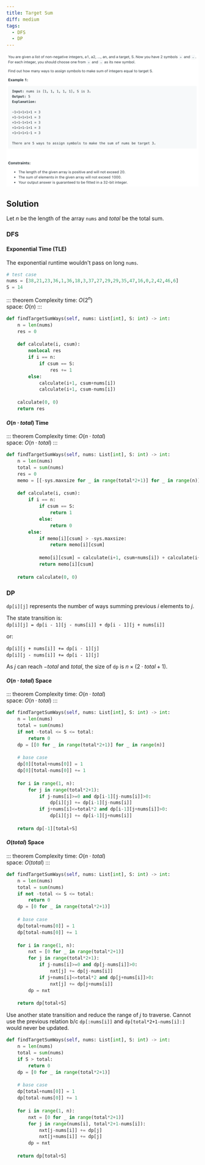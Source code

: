 ```yaml
---
title: Target Sum
diff: medium
tags:
  - DFS
  - DP
---
```


<img class="medium-zoom" src="/algo/target-sum.png" alt="https://leetcode.com/problems/target-sum">

## Solution

Let $n$ be the length of the array `nums` and $total$ be the total sum.

### DFS

#### Exponential Time (TLE)

The exponential runtime wouldn't pass on long `nums`.

```py
# test case
nums = [38,21,23,36,1,36,18,3,37,27,29,29,35,47,16,0,2,42,46,6]
S = 14
```

::: theorem Complexity
time: $O(2^n)$  
space: $O(n)$
:::

```py
def findTargetSumWays(self, nums: List[int], S: int) -> int:
    n = len(nums)
    res = 0

    def calculate(i, csum):
        nonlocal res
        if i == n:
            if csum == S:
                res += 1
        else:
            calculate(i+1, csum+nums[i])
            calculate(i+1, csum-nums[i])

    calculate(0, 0)
    return res
```

#### $O(n \cdot total)$ Time

::: theorem Complexity
time: $O(n \cdot total)$  
space: $O(n \cdot total)$
:::

```py
def findTargetSumWays(self, nums: List[int], S: int) -> int:
    n = len(nums)
    total = sum(nums)
    res = 0
    memo = [[-sys.maxsize for _ in range(total*2+1)] for _ in range(n)]

    def calculate(i, csum):
        if i == n:
            if csum == S:
                return 1
            else:
                return 0
        else:
            if memo[i][csum] > -sys.maxsize:
                return memo[i][csum]

            memo[i][csum] = calculate(i+1, csum+nums[i]) + calculate(i+1, csum-nums[i])
            return memo[i][csum]

    return calculate(0, 0)
```

### DP

`dp[i][j]` represents the number of ways summing previous $i$ elements to $j$.

The state transition is:  
`dp[i][j] = dp[i - 1][j - nums[i]] + dp[i - 1][j + nums[i]]`

or:

`dp[i][j + nums[i]] += dp[i - 1][j]`  
`dp[i][j - nums[i]] += dp[i - 1][j]`

As $j$ can reach $-total$ and $total$, the size of `dp` is $n \times (2 \cdot total + 1)$.

#### $O(n \cdot total)$ Space

::: theorem Complexity
time: $O(n \cdot total)$  
space: $O(n \cdot total)$
:::

```py
def findTargetSumWays(self, nums: List[int], S: int) -> int:
    n = len(nums)
    total = sum(nums)
    if not -total <= S <= total:
        return 0
    dp = [[0 for _ in range(total*2+1)] for _ in range(n)]

    # base case
    dp[0][total+nums[0]] = 1
    dp[0][total-nums[0]] += 1

    for i in range(1, n):
        for j in range(total*2+1):
            if j-nums[i]>=0 and dp[i-1][j-nums[i]]>0:
                dp[i][j] += dp[i-1][j-nums[i]]
            if j+nums[i]<=total*2 and dp[i-1][j+nums[i]]>0:
                dp[i][j] += dp[i-1][j+nums[i]]

    return dp[-1][total+S]
```

#### $O(total)$ Space

::: theorem Complexity
time: $O(n \cdot total)$  
space: $O(total)$
:::

```py
def findTargetSumWays(self, nums: List[int], S: int) -> int:
    n = len(nums)
    total = sum(nums)
    if not -total <= S <= total:
        return 0
    dp = [0 for _ in range(total*2+1)]

    # base case
    dp[total+nums[0]] = 1
    dp[total-nums[0]] += 1

    for i in range(1, n):
        nxt = [0 for _ in range(total*2+1)]
        for j in range(total*2+1):
            if j-nums[i]>=0 and dp[j-nums[i]]>0:
                nxt[j] += dp[j-nums[i]]
            if j+nums[i]<=total*2 and dp[j+nums[i]]>0:
                nxt[j] += dp[j+nums[i]]
        dp = nxt

    return dp[total+S]
```

Use another state transition and reduce the range of $j$ to traverse. Cannot use the previous relation b/c `dp[:nums[i]]` and `dp[total*2+1-nums[i]:]` would never be updated.

```py
def findTargetSumWays(self, nums: List[int], S: int) -> int:
    n = len(nums)
    total = sum(nums)
    if S > total:
        return 0
    dp = [0 for _ in range(total*2+1)]

    # base case
    dp[total+nums[0]] = 1
    dp[total-nums[0]] += 1

    for i in range(1, n):
        nxt = [0 for _ in range(total*2+1)]
        for j in range(nums[i], total*2+1-nums[i]):
            nxt[j-nums[i]] += dp[j]
            nxt[j+nums[i]] += dp[j]
        dp = nxt

    return dp[total+S]
```
